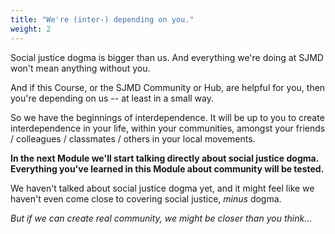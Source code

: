 ```yaml
---
title: "We're (inter-) depending on you."
weight: 2
---
```


Social justice dogma is bigger than us. And everything we're doing at SJMD won't mean anything without you.

And if this Course, or the SJMD Community or Hub, are helpful for you, then you're depending on us -- at least in a small way.

So we have the beginnings of interdependence. It will be up to you to create interdependence in your life, within your communities, amongst your friends / colleagues / classmates / others in your local movements.

**In the next Module we'll start talking directly about social justice dogma. Everything you've learned in this Module about community will be tested.**

We haven't talked about social justice dogma yet, and it might feel like we haven't even come close to covering social justice, _minus_ dogma.

_But if we can create real community, we might be closer than you think..._
